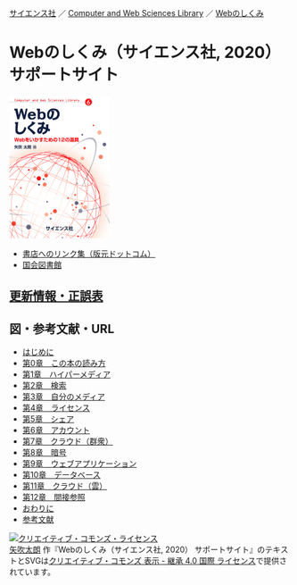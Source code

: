 [サイエンス社](https://www.saiensu.co.jp) ／ [Computer and Web Sciences Library](https://www.saiensu.co.jp/search/?book_class_id=2&library_id=300) ／ [Webのしくみ](https://www.saiensu.co.jp/search/?isbn=978-4-7819-1477-0&y=2020)

# Webのしくみ（サイエンス社, 2020） サポートサイト

<a href="https://github.com/taroyabuki/webbook/blob/master/cover.jpg"><img src="https://raw.githubusercontent.com/taroyabuki/webbook/master/cover.jpg" alt="書影" style="width:180px;"/></a>

- [書店へのリンク集（版元ドットコム）](https://www.hanmoto.com/bd/isbn/9784781914770)
- [国会図書館](https://iss.ndl.go.jp/books/R100000002-I030683705-00)

## [更新情報・正誤表](update.md)

## 図・参考文献・URL

- [はじめに](chapters/preface.md)
- [第0章　この本の読み方](chapters/00.md)
- [第1章　ハイパーメディア](chapters/01.md)
- [第2章　検索](chapters/02.md)
- [第3章　自分のメディア](chapters/03.md)
- [第4章　ライセンス](chapters/04.md)
- [第5章　シェア](chapters/05.md)
- [第6章　アカウント](chapters/06.md)
- [第7章　クラウド（群衆）](chapters/07.md)
- [第8章　暗号](chapters/08.md)
- [第9章　ウェブアプリケーション](chapters/09.md)
- [第10章　データベース](chapters/10.md)
- [第11章　クラウド（雲）](chapters/11.md)
- [第12章　間接参照](chapters/12.md)
- [おわりに](chapters/afterword.md)
- [参考文献](chapters/bibliography.md)

<a rel="license" href="http://creativecommons.org/licenses/by-sa/4.0/"><img alt="クリエイティブ・コモンズ・ライセンス" style="border-width:0" src="https://i.creativecommons.org/l/by-sa/4.0/88x31.png" /></a><br /><a xmlns:cc="http://creativecommons.org/ns#" href="https://github.com/taroyabuki/webbook" property="cc:attributionName" rel="cc:attributionURL">矢吹太朗</a> 作『<span xmlns:dct="http://purl.org/dc/terms/" property="dct:title">Webのしくみ（サイエンス社, 2020） サポートサイト</span>』のテキストとSVGは<a rel="license" href="http://creativecommons.org/licenses/by-sa/4.0/">クリエイティブ・コモンズ 表示 - 継承 4.0 国際 ライセンス</a>で提供されています。